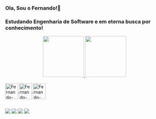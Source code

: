 ### Ola, Sou o Fernando!👋

### Estudando Engenharia de Software e em eterna busca por conhecimento!

<div align="center">
  <a href="https://github.com/fcarrascozzo">
  <img height="130em" src="https://github-readme-stats.vercel.app/api?username=fcarrascozzo&show_icons=true&theme=merko&include_all_commits=true&count_private=true"/>
  <img height="130em" src="https://github-readme-stats.vercel.app/api/top-langs/?username=fcarrascozzo&layout=compact&langs_count=7&theme=merko"/>
</div>

<div style="display: inline_block"><br>
  <img align="center" alt="Fernando-html" height="50" width="40" src="https://cdn.jsdelivr.net/gh/devicons/devicon/icons/html5/html5-original.svg" />
  <img align="center" alt="Fernando-JS" height="50" width="40" src="https://cdn.jsdelivr.net/gh/devicons/devicon/icons/javascript/javascript-original.svg" />
  <img align="center" alt="Fernando-css" height="50" width="40" src="https://cdn.jsdelivr.net/gh/devicons/devicon/icons/css3/css3-original.svg" />        
</div> 
           
  ##
  
  <a href="https://www.facebook.com/fernando.diascarrascozzo/" target="_blank"><img src="https://img.shields.io/badge/Facebook-1877F2?style=for-the-badge&logo=facebook&logoColor=white" target="_blank"></a>
  <a href="https://www.instagram.com/fcarrascozzo/" target="_blank"><img src="https://img.shields.io/badge/-Instagram-%23E4405F?style=for-the-badge&logo=instagram&logoColor=white" target="_blank"></a>
 	<a href="https://steamcommunity.com/profiles/76561198141826854/" target="_blank"><img src="https://img.shields.io/badge/Steam-000000?style=for-the-badge&logo=steam&logoColor=white" target="_blank"></a>
 <a href="https://account.xbox.com/pt-BR/Profile?xr=mebarnav" target="_blank"><img src="https://img.shields.io/badge/Xbox-107C10?style=for-the-badge&logo=xbox&logoColor=white" target="_blank"></a>
